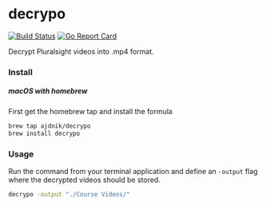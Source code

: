 # decrypo

[![Build Status](https://github.com/ajdnik/decrypo/workflows/push-to-master/badge.svg "GitHub Actions status")](https://github.com/ajdnik/decrypo/actions?query=workflow%3Apush-to-master)
[![Go Report Card](https://goreportcard.com/badge/github.com/ajdnik/decrypo)](https://goreportcard.com/report/github.com/ajdnik/decrypo)

Decrypt Pluralsight videos into .mp4 format.

### Install

##### macOS with homebrew

First get the homebrew tap and install the formula

```bash
brew tap ajdnik/decrypo
brew install decrypo
```

### Usage

Run the command from your terminal application and define an `-output` flag where the decrypted videos should be stored.

```bash
decrypo -output "./Course Videos/"
```
